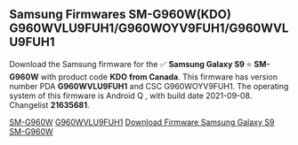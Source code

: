 <h2>Samsung Firmwares SM-G960W(KDO) G960WVLU9FUH1/G960WOYV9FUH1/G960WVLU9FUH1</h2>
Download the Samsung firmware for the ✅ <strong>Samsung Galaxy S9 </strong> ⭐ <strong>SM-G960W</strong> with product code <strong>KDO</strong> <strong> from Canada</strong>. This firmware has version number PDA <strong>G960WVLU9FUH1</strong> and CSC G960WOYV9FUH1. The operating system of this firmware is Android Q , with build date 2021-09-08. Changelist <strong>21635681</strong>.


[SM-G960W](https://samfirm.shop/samsung/model/SM-G960W)
[G960WVLU9FUH1](https://samfirm.shop/samsung/pda/G960WVLU9FUH1)
[Download Firmware Samsung Galaxy S9 SM-G960W](https://samfirm.shop/samsung/firmware/454090)

